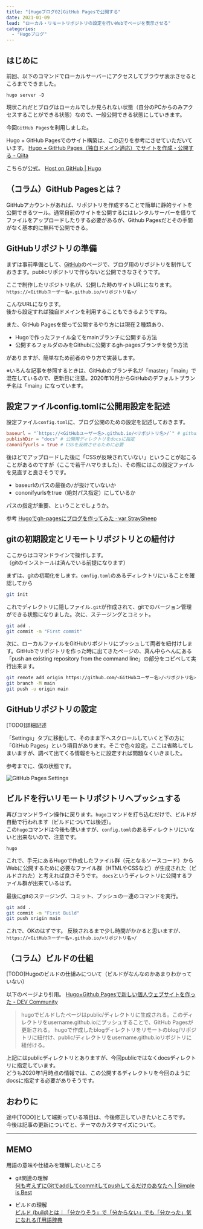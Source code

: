 ```yaml
---
title: "[Hugoブログ02]GitHub Pagesで公開する"
date: 2021-01-09
lead: "ローカル・リモートリポジトリの設定を行いWebでページを表示させる"
categories:
  - "Hugoブログ"
---
```


## はじめに
前回、以下のコマンドでローカルサーバーにアクセスしてブラウザ表示させるところまでできました。

```
hugo server -D
```

現状これだとブログはローカルでしか見られない状態（自分のPCからのみアクセスすることができる状態）なので、一般公開できる状態にしていきます。

今回`GitHub Pages`を利用しました。

Hugo + GitHub Pagesでのサイト構築は、この辺りを参考にさせていただいています。
[Hugo + GitHub Pages（独自ドメイン適応）でサイトを作成・公開する - Qiita](https://qiita.com/ysdyt/items/a581277dd1312a0e83c3)

こちらが公式。
[Host on GitHub | Hugo](https://gohugo.io/hosting-and-deployment/hosting-on-github/)

## （コラム）GitHub Pagesとは？
GitHubアカウントがあれば、リポジトリを作成することで簡単に静的サイトを公開できるツール。通常自前のサイトを公開するにはレンタルサーバーを借りてファイルをアップロードしたりする必要があるが、Github Pagesだとその手間がなく基本的に無料で公開できる。

## GitHubリポジトリの準備
まずは事前準備として、[GitHub](https://github.com/)のページで、ブログ用のリポジトリを制作しておきます。publicリポジトリで作らないと公開できなさそうです。

ここで制作したリポジトリ名が、公開した時のサイトURLになります。
`https://<GitHubユーザー名>.github.io/<リポジトリ名>/`

こんなURLになります。  
後から設定すれば独自ドメインを利用することもできるようですね。

また、GitHub Pagesを使って公開するやり方には現在２種類あり、

- Hugoで作ったファイル全てをmainブランチに公開する方法
- 公開するフォルダのみをGithubに公開するgh-pagesブランチを使う方法

がありますが、簡単なため前者のやり方で実装します。

※いろんな記事を参照するときは、GitHubのブランチ名が「master」「main」で混在しているので、更新日に注意。2020年10月からGitHubのデフォルトブランチ名は「main」になっています。


## 設定ファイルconfig.tomlに公開用設定を記述
設定ファイル`config.toml`に、ブログ公開のための設定を記述しておきます。

```toml
baseurl = "`https://<GitHubユーザー名>.github.io/<リポジトリ名>/`" # github-pagesで公開するURL
publishDir = "docs" # 公開用ディレクトリをdocsに指定
canonifyurls = true # CSSを反映させるために必要
```

後ほどでアップロードした後に「CSSが反映されていない」ということが起こることがあるのですが（ここで若干ハマりました）、その際にはこの設定ファイルを見直すと良さそうです。

- baseurlのパスの最後の`/`が抜けていないか
- cononifyurlsをtrue（絶対パス指定）にしているか

パスの指定が重要、ということでしょうか。

参考
[Hugoでgh-pagesにブログを作ってみた · var StraySheep](http://straysheep3.github.io/post/hugo-gh-pages-blog-create/)


## gitの初期設定とリモートリポジトリとの紐付け
ここからはコマンドラインで操作します。  
（gitのインストールは済んでいる前提になります）

まずは、gitの初期化をします。`config.toml`のあるディレクトリにいることを確認してから

```bash
git init
```

これでディレクトリに隠しファイル`.git`が作成されて、gitでのバージョン管理ができる状態になりました。次に、ステージングとコミット。

```bash
git add .
git commit -m "First commit"
```

次に、ローカルファイルをGitHubリポジトリにプッシュして両者を紐付けします。GitHubでリポジトリを作った時に出てきたページの、真ん中らへんにある「push an existing repository from the command line」の部分をコピペして実行出来ます。

```bash
git remote add origin https://github.com/<GitHubユーザー名>/<リポジトリ名>.git
git branch -M main
git push -u origin main
```

## GitHubリポジトリの設定
[TODO]詳細記述

「Settings」タブに移動して、そのまま下へスクロールしていくと下の方に「GitHub Pages」という項目があります。そこで色々設定。ここは省略してしまいますが、調べて出てくる情報をもとに設定すれば問題なくいきました。

参考までに、僕の状態です。

![GitHub Pages Settings](/img/posts/20210110_ghp.png)

## ビルドを行いリモートリポジトリへプッシュする
再びコマンドライン操作に戻ります。`hugo`コマンドを打ち込むだけで、ビルドが自動で行われます（ビルドについては後述）。  
この`hugo`コマンドは今後も使いますが、`config.toml`のあるディレクトリにいないと出来ないので、注意です。

```
hugo
```

これで、手元にあるHugoで作成したファイル群（元となるソースコード）からWebに公開するために必要なファイル群（HTMLやCSSなど）が生成された（ビルドされた）と考えれば良さそうです。
`docs`というディレクトリに公開するファイル群が出来ているはず。

最後にgitのステージング、コミット、プッシュの一連のコマンドを実行。

```bash
git add .
git commit -m "First Build"
git push origin main
```

これで、OKのはずです。
反映されるまで少し時間がかかると思いますが、
`https://<GitHubユーザー名>.github.io/<リポジトリ名>/`


## （コラム）ビルドの仕組
[TODO]Hugoのビルドの仕組みについて（ビルドがなんなのかあまりわかっていない）

以下のページより引用。
[Hugo+Github Pagesで新しい個人ウェブサイトを作った - DEV Community](~https://dev.to/mshr_h/hugo-github-pages-35me~)

> hugoでビルドしたページはpublic/ディレクトリに生成される。このディレクトリをusername.github.ioにプッシュすることで、GitHub Pagesが更新される。
> hugoで作成したblogディレクトリをリモートのblog/リポジトリに紐付け、public/ディレクトリをusername.github.ioリポジトリに紐付ける。

上記にはpublicディレクトリとありますが、今回publicではなくdocsディレクトリに指定しています。  
どうも2020年1月時点の情報では、この公開するディレクトリを今回のようにdocsに指定する必要がありそうです。


## おわりに
途中[TODO]として端折っている項目は、今後修正していきたいところです。  
今後は記事の更新についてと、テーマのカスタマイズについて。

---
## MEMO
用語の意味や仕組みを理解したいところ

- git関連の理解  
[何も考えずにGitでaddしてcommitしてpushしてるだけのあなたへ | Simple is Best](https://oldbigbuddha.dev/posts/for-git-beginners)

- ビルドの理解  
[ビルド (build)とは｜「分かりそう」で「分からない」でも「分かった」気になれるIT用語辞典](https://wa3.i-3-i.info/word12775.html)